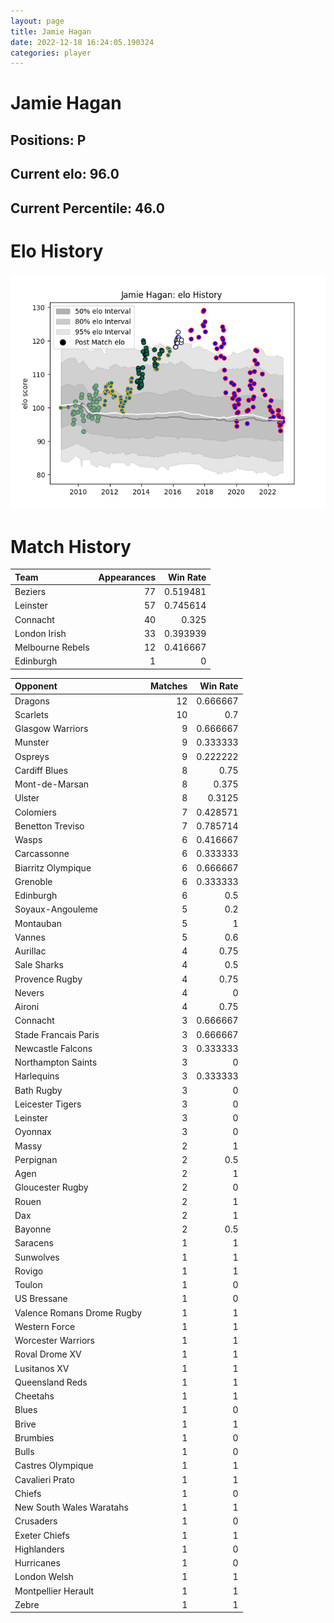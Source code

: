 ```yaml
---  
layout: page  
title: Jamie Hagan  
date: 2022-12-18 16:24:05.190324  
categories: player  
---
```

# Jamie Hagan

## Positions: P

## Current elo: 96.0

## Current Percentile: 46.0

# Elo History


![elo history](history_JamieHagan.png)
# Match History


| Team             |   Appearances |   Win Rate |
|:-----------------|--------------:|-----------:|
| Beziers          |            77 |   0.519481 |
| Leinster         |            57 |   0.745614 |
| Connacht         |            40 |   0.325    |
| London Irish     |            33 |   0.393939 |
| Melbourne Rebels |            12 |   0.416667 |
| Edinburgh        |             1 |   0        |

| Opponent                   |   Matches |   Win Rate |
|:---------------------------|----------:|-----------:|
| Dragons                    |        12 |   0.666667 |
| Scarlets                   |        10 |   0.7      |
| Glasgow Warriors           |         9 |   0.666667 |
| Munster                    |         9 |   0.333333 |
| Ospreys                    |         9 |   0.222222 |
| Cardiff Blues              |         8 |   0.75     |
| Mont-de-Marsan             |         8 |   0.375    |
| Ulster                     |         8 |   0.3125   |
| Colomiers                  |         7 |   0.428571 |
| Benetton Treviso           |         7 |   0.785714 |
| Wasps                      |         6 |   0.416667 |
| Carcassonne                |         6 |   0.333333 |
| Biarritz Olympique         |         6 |   0.666667 |
| Grenoble                   |         6 |   0.333333 |
| Edinburgh                  |         6 |   0.5      |
| Soyaux-Angouleme           |         5 |   0.2      |
| Montauban                  |         5 |   1        |
| Vannes                     |         5 |   0.6      |
| Aurillac                   |         4 |   0.75     |
| Sale Sharks                |         4 |   0.5      |
| Provence Rugby             |         4 |   0.75     |
| Nevers                     |         4 |   0        |
| Aironi                     |         4 |   0.75     |
| Connacht                   |         3 |   0.666667 |
| Stade Francais Paris       |         3 |   0.666667 |
| Newcastle Falcons          |         3 |   0.333333 |
| Northampton Saints         |         3 |   0        |
| Harlequins                 |         3 |   0.333333 |
| Bath Rugby                 |         3 |   0        |
| Leicester Tigers           |         3 |   0        |
| Leinster                   |         3 |   0        |
| Oyonnax                    |         3 |   0        |
| Massy                      |         2 |   1        |
| Perpignan                  |         2 |   0.5      |
| Agen                       |         2 |   1        |
| Gloucester Rugby           |         2 |   0        |
| Rouen                      |         2 |   1        |
| Dax                        |         2 |   1        |
| Bayonne                    |         2 |   0.5      |
| Saracens                   |         1 |   1        |
| Sunwolves                  |         1 |   1        |
| Rovigo                     |         1 |   1        |
| Toulon                     |         1 |   0        |
| US Bressane                |         1 |   0        |
| Valence Romans Drome Rugby |         1 |   1        |
| Western Force              |         1 |   1        |
| Worcester Warriors         |         1 |   1        |
| Roval Drome XV             |         1 |   1        |
| Lusitanos XV               |         1 |   1        |
| Queensland Reds            |         1 |   1        |
| Cheetahs                   |         1 |   1        |
| Blues                      |         1 |   0        |
| Brive                      |         1 |   1        |
| Brumbies                   |         1 |   0        |
| Bulls                      |         1 |   0        |
| Castres Olympique          |         1 |   1        |
| Cavalieri Prato            |         1 |   1        |
| Chiefs                     |         1 |   0        |
| New South Wales Waratahs   |         1 |   1        |
| Crusaders                  |         1 |   0        |
| Exeter Chiefs              |         1 |   1        |
| Highlanders                |         1 |   0        |
| Hurricanes                 |         1 |   0        |
| London Welsh               |         1 |   1        |
| Montpellier Herault        |         1 |   1        |
| Zebre                      |         1 |   1        |